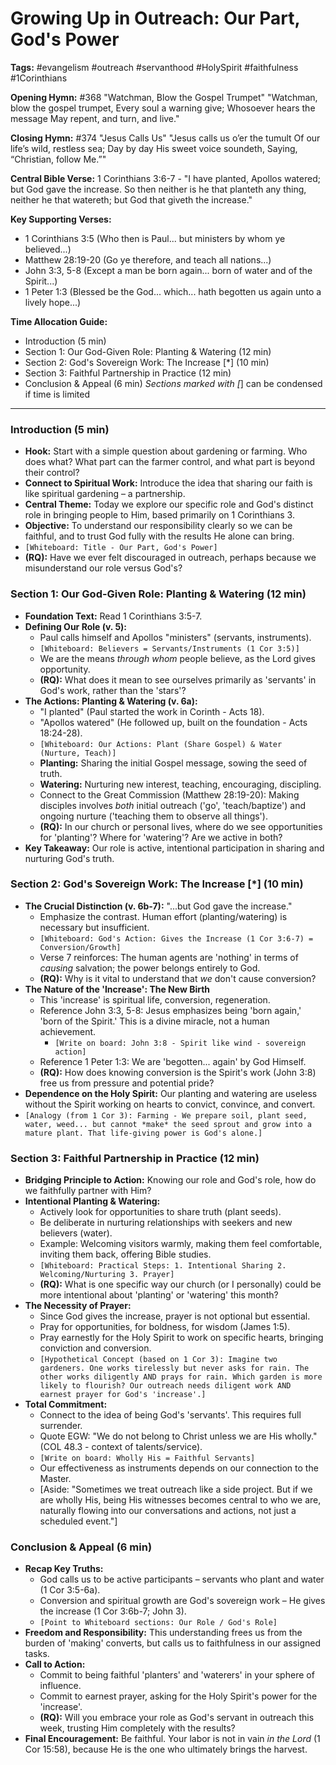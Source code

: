 # Growing Up in Outreach: Our Part, God's Power

**Tags:** #evangelism #outreach #servanthood #HolySpirit #faithfulness
#1Corinthians

**Opening Hymn:** #368 "Watchman, Blow the Gospel Trumpet" "Watchman, blow the
gospel trumpet, Every soul a warning give; Whosoever hears the message May
repent, and turn, and live."

**Closing Hymn:** #374 "Jesus Calls Us" "Jesus calls us o’er the tumult Of our
life’s wild, restless sea; Day by day His sweet voice soundeth, Saying,
“Christian, follow Me.”"

**Central Bible Verse:** 1 Corinthians 3:6-7 - "I have planted, Apollos watered;
but God gave the increase. So then neither is he that planteth any thing,
neither he that watereth; but God that giveth the increase."

**Key Supporting Verses:**

- 1 Corinthians 3:5 (Who then is Paul... but ministers by whom ye believed...)
- Matthew 28:19-20 (Go ye therefore, and teach all nations...)
- John 3:3, 5-8 (Except a man be born again... born of water and of the
  Spirit...)
- 1 Peter 1:3 (Blessed be the God... which... hath begotten us again unto a
  lively hope...)

**Time Allocation Guide:**

- Introduction (5 min)
- Section 1: Our God-Given Role: Planting & Watering (12 min)
- Section 2: God's Sovereign Work: The Increase [*] (10 min)
- Section 3: Faithful Partnership in Practice (12 min)
- Conclusion & Appeal (6 min) _Sections marked with [_] can be condensed if time
  is limited

---

### Introduction (5 min)

- **Hook:** Start with a simple question about gardening or farming. Who does
  what? What part can the farmer control, and what part is beyond their control?
- **Connect to Spiritual Work:** Introduce the idea that sharing our faith is
  like spiritual gardening – a partnership.
- **Central Theme:** Today we explore our specific role and God's distinct role
  in bringing people to Him, based primarily on 1 Corinthians 3.
- **Objective:** To understand our responsibility clearly so we can be faithful,
  and to trust God fully with the results He alone can bring.
- `[Whiteboard: Title - Our Part, God's Power]`
- **(RQ):** Have we ever felt discouraged in outreach, perhaps because we
  misunderstand our role versus God's?

### Section 1: Our God-Given Role: Planting & Watering (12 min)

- **Foundation Text:** Read 1 Corinthians 3:5-7.
- **Defining Our Role (v. 5):**
  - Paul calls himself and Apollos "ministers" (servants, instruments).
  - `[Whiteboard: Believers = Servants/Instruments (1 Cor 3:5)]`
  - We are the means _through whom_ people believe, as the Lord gives
    opportunity.
  - **(RQ):** What does it mean to see ourselves primarily as 'servants' in
    God's work, rather than the 'stars'?
- **The Actions: Planting & Watering (v. 6a):**
  - "I planted" (Paul started the work in Corinth - Acts 18).
  - "Apollos watered" (He followed up, built on the foundation - Acts 18:24-28).
  - `[Whiteboard: Our Actions: Plant (Share Gospel) & Water (Nurture, Teach)]`
  - **Planting:** Sharing the initial Gospel message, sowing the seed of truth.
  - **Watering:** Nurturing new interest, teaching, encouraging, discipling.
  - Connect to the Great Commission (Matthew 28:19-20): Making disciples
    involves _both_ initial outreach ('go', 'teach/baptize') and ongoing nurture
    ('teaching them to observe all things').
  - **(RQ):** In our church or personal lives, where do we see opportunities for
    'planting'? Where for 'watering'? Are we active in both?
- **Key Takeaway:** Our role is active, intentional participation in sharing and
  nurturing God's truth.

### Section 2: God's Sovereign Work: The Increase [*] (10 min)

- **The Crucial Distinction (v. 6b-7):** "...but God gave the increase."
  - Emphasize the contrast. Human effort (planting/watering) is necessary but
    insufficient.
  - `[Whiteboard: God's Action: Gives the Increase (1 Cor 3:6-7) = Conversion/Growth]`
  - Verse 7 reinforces: The human agents are 'nothing' in terms of _causing_
    salvation; the power belongs entirely to God.
  - **(RQ):** Why is it vital to understand that _we_ don't cause conversion?
- **The Nature of the 'Increase': The New Birth**
  - This 'increase' is spiritual life, conversion, regeneration.
  - Reference John 3:3, 5-8: Jesus emphasizes being 'born again,' 'born of the
    Spirit.' This is a divine miracle, not a human achievement.
    - `[Write on board: John 3:8 - Spirit like wind - sovereign action]`
  - Reference 1 Peter 1:3: We are 'begotten... again' by God Himself.
  - **(RQ):** How does knowing conversion is the Spirit's work (John 3:8) free
    us from pressure and potential pride?
- **Dependence on the Holy Spirit:** Our planting and watering are useless
  without the Spirit working on hearts to convict, convince, and convert.
- `[Analogy (from 1 Cor 3): Farming - We prepare soil, plant seed, water, weed... but cannot *make* the seed sprout and grow into a mature plant. That life-giving power is God's alone.]`

### Section 3: Faithful Partnership in Practice (12 min)

- **Bridging Principle to Action:** Knowing our role and God's role, how do we
  faithfully partner with Him?
- **Intentional Planting & Watering:**
  - Actively look for opportunities to share truth (plant seeds).
  - Be deliberate in nurturing relationships with seekers and new believers
    (water).
  - Example: Welcoming visitors warmly, making them feel comfortable, inviting
    them back, offering Bible studies.
  - `[Whiteboard: Practical Steps: 1. Intentional Sharing 2. Welcoming/Nurturing 3. Prayer]`
  - **(RQ):** What is one specific way our church (or I personally) could be
    more intentional about 'planting' or 'watering' this month?
- **The Necessity of Prayer:**
  - Since God gives the increase, prayer is not optional but essential.
  - Pray for opportunities, for boldness, for wisdom (James 1:5).
  - Pray earnestly for the Holy Spirit to work on specific hearts, bringing
    conviction and conversion.
  - `[Hypothetical Concept (based on 1 Cor 3): Imagine two gardeners. One works tirelessly but never asks for rain. The other works diligently AND prays for rain. Which garden is more likely to flourish? Our outreach needs diligent work AND earnest prayer for God's 'increase'.]`
- **Total Commitment:**
  - Connect to the idea of being God's 'servants'. This requires full surrender.
  - Quote EGW: "We do not belong to Christ unless we are His wholly." (COL
    48.3 - context of talents/service).
  - `[Write on board: Wholly His = Faithful Servants]`
  - Our effectiveness as instruments depends on our connection to the Master.
  - [Aside: "Sometimes we treat outreach like a side project. But if we are
    wholly His, being His witnesses becomes central to who we are, naturally
    flowing into our conversations and actions, not just a scheduled event."]

### Conclusion & Appeal (6 min)

- **Recap Key Truths:**
  - God calls us to be active participants – servants who plant and water (1 Cor
    3:5-6a).
  - Conversion and spiritual growth are God's sovereign work – He gives the
    increase (1 Cor 3:6b-7; John 3).
  - `[Point to Whiteboard sections: Our Role / God's Role]`
- **Freedom and Responsibility:** This understanding frees us from the burden of
  'making' converts, but calls us to faithfulness in our assigned tasks.
- **Call to Action:**
  - Commit to being faithful 'planters' and 'waterers' in your sphere of
    influence.
  - Commit to earnest prayer, asking for the Holy Spirit's power for the
    'increase'.
  - **(RQ):** Will you embrace your role as God's servant in outreach this week,
    trusting Him completely with the results?
- **Final Encouragement:** Be faithful. Your labor is not in vain _in the Lord_
  (1 Cor 15:58), because He is the one who ultimately brings the harvest.
